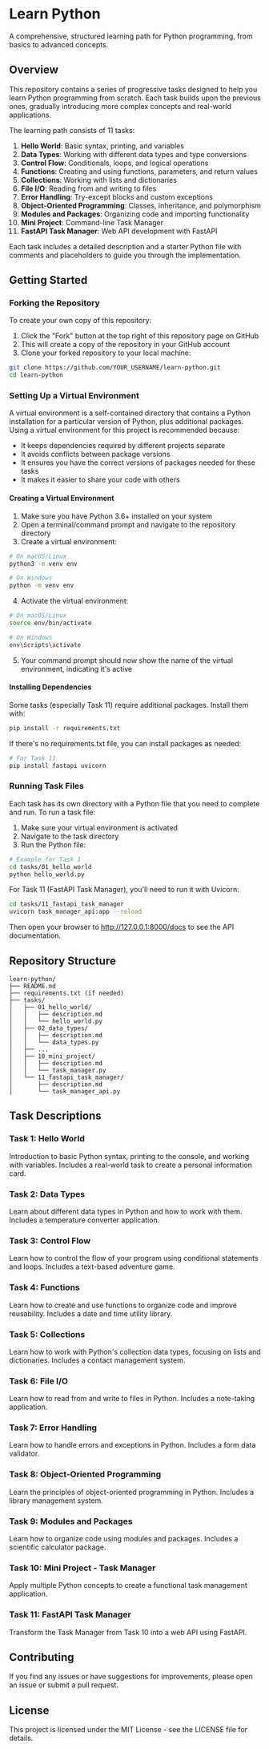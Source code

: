 # Learn Python

A comprehensive, structured learning path for Python programming, from basics to advanced concepts.

## Overview

This repository contains a series of progressive tasks designed to help you learn Python programming from scratch. Each task builds upon the previous ones, gradually introducing more complex concepts and real-world applications.

The learning path consists of 11 tasks:

1. **Hello World**: Basic syntax, printing, and variables
2. **Data Types**: Working with different data types and type conversions
3. **Control Flow**: Conditionals, loops, and logical operations
4. **Functions**: Creating and using functions, parameters, and return values
5. **Collections**: Working with lists and dictionaries
6. **File I/O**: Reading from and writing to files
7. **Error Handling**: Try-except blocks and custom exceptions
8. **Object-Oriented Programming**: Classes, inheritance, and polymorphism
9. **Modules and Packages**: Organizing code and importing functionality
10. **Mini Project**: Command-line Task Manager
11. **FastAPI Task Manager**: Web API development with FastAPI

Each task includes a detailed description and a starter Python file with comments and placeholders to guide you through the implementation.

## Getting Started

### Forking the Repository

To create your own copy of this repository:

1. Click the "Fork" button at the top right of this repository page on GitHub
2. This will create a copy of the repository in your GitHub account
3. Clone your forked repository to your local machine:

```bash
git clone https://github.com/YOUR_USERNAME/learn-python.git
cd learn-python
```

### Setting Up a Virtual Environment

A virtual environment is a self-contained directory that contains a Python installation for a particular version of Python, plus additional packages. Using a virtual environment for this project is recommended because:

- It keeps dependencies required by different projects separate
- It avoids conflicts between package versions
- It ensures you have the correct versions of packages needed for these tasks
- It makes it easier to share your code with others

#### Creating a Virtual Environment

1. Make sure you have Python 3.6+ installed on your system
2. Open a terminal/command prompt and navigate to the repository directory
3. Create a virtual environment:

```bash
# On macOS/Linux
python3 -m venv env

# On Windows
python -m venv env
```

4. Activate the virtual environment:

```bash
# On macOS/Linux
source env/bin/activate

# On Windows
env\Scripts\activate
```

5. Your command prompt should now show the name of the virtual environment, indicating it's active

#### Installing Dependencies

Some tasks (especially Task 11) require additional packages. Install them with:

```bash
pip install -r requirements.txt
```

If there's no requirements.txt file, you can install packages as needed:

```bash
# For Task 11
pip install fastapi uvicorn
```

### Running Task Files

Each task has its own directory with a Python file that you need to complete and run. To run a task file:

1. Make sure your virtual environment is activated
2. Navigate to the task directory
3. Run the Python file:

```bash
# Example for Task 1
cd tasks/01_hello_world
python hello_world.py
```

For Task 11 (FastAPI Task Manager), you'll need to run it with Uvicorn:

```bash
cd tasks/11_fastapi_task_manager
uvicorn task_manager_api:app --reload
```

Then open your browser to http://127.0.0.1:8000/docs to see the API documentation.

## Repository Structure

```
learn-python/
├── README.md
├── requirements.txt (if needed)
├── tasks/
│   ├── 01_hello_world/
│   │   ├── description.md
│   │   └── hello_world.py
│   ├── 02_data_types/
│   │   ├── description.md
│   │   └── data_types.py
│   ├── ...
│   ├── 10_mini_project/
│   │   ├── description.md
│   │   └── task_manager.py
│   └── 11_fastapi_task_manager/
│       ├── description.md
│       └── task_manager_api.py
```

## Task Descriptions

### Task 1: Hello World
Introduction to basic Python syntax, printing to the console, and working with variables. Includes a real-world task to create a personal information card.

### Task 2: Data Types
Learn about different data types in Python and how to work with them. Includes a temperature converter application.

### Task 3: Control Flow
Learn how to control the flow of your program using conditional statements and loops. Includes a text-based adventure game.

### Task 4: Functions
Learn how to create and use functions to organize code and improve reusability. Includes a date and time utility library.

### Task 5: Collections
Learn how to work with Python's collection data types, focusing on lists and dictionaries. Includes a contact management system.

### Task 6: File I/O
Learn how to read from and write to files in Python. Includes a note-taking application.

### Task 7: Error Handling
Learn how to handle errors and exceptions in Python. Includes a form data validator.

### Task 8: Object-Oriented Programming
Learn the principles of object-oriented programming in Python. Includes a library management system.

### Task 9: Modules and Packages
Learn how to organize code using modules and packages. Includes a scientific calculator package.

### Task 10: Mini Project - Task Manager
Apply multiple Python concepts to create a functional task management application.

### Task 11: FastAPI Task Manager
Transform the Task Manager from Task 10 into a web API using FastAPI.

## Contributing

If you find any issues or have suggestions for improvements, please open an issue or submit a pull request.

## License

This project is licensed under the MIT License - see the LICENSE file for details.